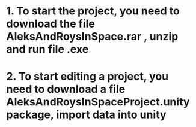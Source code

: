 # 1. To start the project, you need to download the file AleksAndRoysInSpace.rar , unzip and run file .exe
# 2. To start editing a project, you need to download a file AleksAndRoysInSpaceProject.unitypackage, import data into unity

